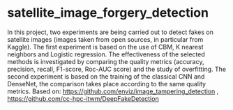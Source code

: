# satellite_image_forgery_detection
In this project, two experiments are being carried out to detect fakes on satellite images (images taken from open sources, in particular from Kaggle). The first experiment is based on the use of CBM, K nearest neighbors and Logistic regression. The effectiveness of the selected methods is investigated by comparing the quality metrics (accuraсy, precision, recall, F1-score, Roc-AUC score) and the study of overfitting. The second experiment is based on the training of the classical CNN and DenseNet, the comparison takes place according to the same quality metrics.
Based on:
https://github.com/enviz/image_tampering_detection , 
https://github.com/cc-hpc-itwm/DeepFakeDetection
